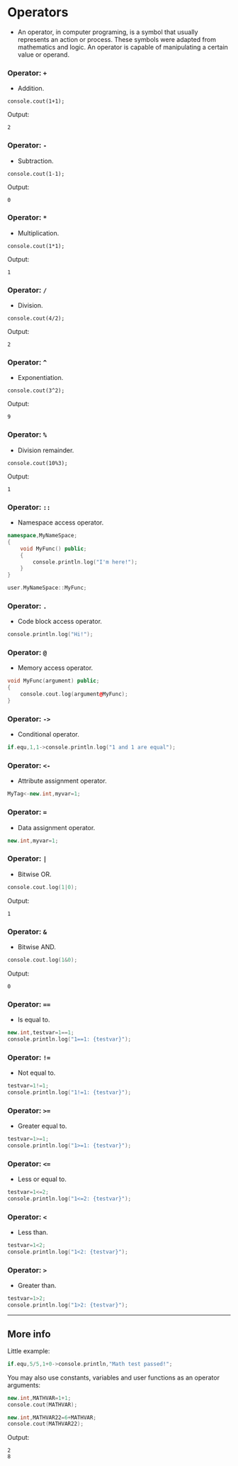 # Operators

- An operator, in computer programing, is a symbol that usually represents an action or process. These symbols were adapted from mathematics and logic. An operator is capable of manipulating a certain value or operand.

### Operator: `+`
- Addition.
```pawn
console.cout(1+1);
```

Output:

```
2
```

### Operator: `-`
- Subtraction.
```pawn
console.cout(1-1);
```

Output:

```
0
```

### Operator: `*`
- Multiplication.
```pawn
console.cout(1*1);
```

Output:

```
1
```

### Operator: `/`
- Division.
```pawn
console.cout(4/2);
```

Output:

```
2
```

### Operator: `^`
- Exponentiation.
```pawn
console.cout(3^2);
```

Output:

```
9
```

### Operator: `%`
- Division remainder.
```pawn
console.cout(10%3);
```

Output:

```
1
```

### Operator: `::`
- Namespace access operator.
```cpp
namespace,MyNameSpace;
{
	void MyFunc() public;
	{
		console.println.log("I'm here!");
	}
}

user.MyNameSpace::MyFunc;
```

### Operator: `.`
- Code block access operator.

```cpp
console.println.log("Hi!");
```

### Operator: `@`
- Memory access operator.

```cpp
void MyFunc(argument) public;
{
	console.cout.log(argument@MyFunc);
}
```

### Operator: `->`

- Conditional operator.

```cpp
if.equ,1,1->console.println.log("1 and 1 are equal");
```

### Operator: `<-`

- Attribute assignment operator.

```cpp
MyTag<-new.int,myvar=1;
```

### Operator: `=`

- Data assignment operator.

```cpp
new.int,myvar=1;
```

### Operator: `|`

- Bitwise OR.

```cpp
console.cout.log(1|0);
```

Output:
```
1
```

### Operator: `&`

- Bitwise AND.

```cpp
console.cout.log(1&0);
```

Output:

```
0
```

### Operator: `==`

- Is equal to.

```cpp
new.int,testvar=1==1;
console.println.log("1==1: {testvar}");
```
### Operator: `!=`

- Not equal to.

```cpp
testvar=1!=1;
console.println.log("1!=1: {testvar}");
```
### Operator: `>=`

- Greater equal to.

```cpp
testvar=1>=1;
console.println.log("1>=1: {testvar}");
```
### Operator: `<=`

- Less or equal to.

```cpp
testvar=1<=2;
console.println.log("1<=2: {testvar}");
```
### Operator: `<`

- Less than.

```cpp
testvar=1<2;
console.println.log("1<2: {testvar}");
```
### Operator: `>`

- Greater than.

```cpp
testvar=1>2;
console.println.log("1>2: {testvar}");
```
---------------------------------------------------------------------------------------------------------

## More info

Little example:

```cpp
if.equ,5/5,1+0->console.println,"Math test passed!";
```

You may also use constants, variables and user functions as an operator arguments:

```cpp
new.int,MATHVAR=1+1;
console.cout(MATHVAR);

new.int,MATHVAR22=6+MATHVAR;
console.cout(MATHVAR22);
```

Output:

```
2
8
```